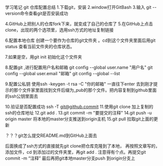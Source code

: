 学习笔记
git 仓库配置总结
1.下载git，安装
2.window打开GitBash
3.输入 git --version命令查看git是否安装成功

4.GitHub上把别人的仓库fork下来，就变成了自己的仓库了
5.在GitHub上点击clone，出现的两个选项里，选用ssh方式的地址复制链接

6.配置本地仓库  创建一个要作为仓库的git文件夹 。cd到这个文件夹里面后用git status 查看当前文件夹的仓库状态。

7.如果是空，用git init 初始化这个文件夹

8.配置git ,进行配置用户名和邮箱
git config --global user.name "用户名"
git config --global user.email "邮箱"
git config --global --list

9.配置公私钥
使用ssh -keygen -t rsa -C "你的邮箱"
一直往下enter
去到刚才提示的那个文件家里面找到文件后缀为_pub的那个文件。把内容复制到github里面的ssh公钥里面去

10.验证是否配置成功
ssh -T git@github.commit
11.使用git clone 加上复制的ssh的仓库地址
12.git add .
13.git commit -m "要提交的注释"
14.git push -u origin master 将本地的master分支推送到origin主机
15.git pull 拉取git上面的更新

？？？git怎么提交README.md到GitHub上面去


后面换成了ssh方式的直接就先git clone把仓库克隆到了本地，
再按照文章写的，添加文件，cd 到添加过的文件夹里，再git add . 注意得有个点。再提交git commit -m “注释” 最后再把git本地master分支push 到origin分支上